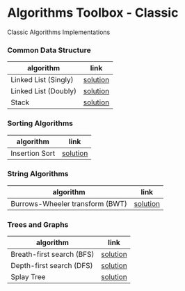 # Algorithms Toolbox - Classic 
  
Classic Algorithms Implementations


### Common Data Structure
| algorithm | link | 
|---|---|
| Linked List (Singly) | [solution](singly-linked-list) |
| Linked List (Doubly) | [solution](doubly-linked-list) |
| Stack |  [solution](stack) |


### Sorting Algorithms
| algorithm | link | 
|---|---|
| Insertion Sort | [solution](insertion-sort) |

### String Algorithms
| algorithm | link | 
|---|---|
| Burrows-Wheeler transform (BWT) | [solution](bwt) |

### Trees and Graphs
| algorithm | link | 
|---|---|
| Breath-first search (BFS) | [solution](bfs) |
| Depth-first search (DFS) | [solution](dfs) |
| Splay Tree | [solution](splay-tree) |
